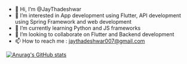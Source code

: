 - 👋 Hi, I’m @JayThadeshwar
- 👀 I’m interested in App development using Flutter, API development using Spring Framework and web development
- 🌱 I’m currently learning Python and JS frameworks
- 💞️ I’m looking to collaborate on Flutter and Backend development
- 📫 How to reach me : jaythadeshwar007@gmail.com

[![Anurag's GitHub stats](https://github-readme-stats.vercel.app/api?username=JayThadeshwar&show_icons=true&theme=radical)](https://github.com/anuraghazra/github-readme-stats)

<!---
JayThadeshwar/JayThadeshwar is a ✨ special ✨ repository because its `README.md` (this file) appears on your GitHub profile.
You can click the Preview link to take a look at your changes.
--->
